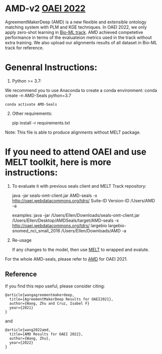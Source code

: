 # AMD-v2 [OAEI 2022](http://disi.unitn.it/~pavel/om2022/papers/oaei22_paper3.pdf)
AgreementMakerDeep (AMD) is a new flexible and extensible ontology matching system with PLM and KGE techniques. In OAEI 2022, we only apply zero-shot learning in [Bio-ML track](https://www.cs.ox.ac.uk/isg/projects/ConCur/oaei/index.html). AMD achieved competetive performance in terms of the evaluateion metrics used in the track without extra training. We also upload our alignments results of all dataset in Bio-ML track for reference.


# Genenral Instructions:

1. Python >= 3.7:

We recommend you to use Anaconda to create a conda environment:
	conda create -n AMD-Seals python=3.7

	conda activate AMD-Seals

2. Other requirements:

	pip install -r requirements.txt
  
Note: This file is able to produce alignments without MELT package.
  
# If you need to attend OAEI and use MELT toolkit, here is more instructions:

1. To evaluate it with previous seals client and MELT Track repository:
	
	java -jar seals-omt-client.jar AMD-seals -x http://oaei.webdatacommons.org/tdrs/ Suite-ID Version-ID /Users/AMD -a

	examples:
	java -jar /Users/Ellen/Downloads/seals-omt-client.jar /Users/Ellen/Desktop/AMDSeals/target/AMD-seals -x http://oaei.webdatacommons.org/tdrs/ largebio largebio-snomed_nci_small_2016 /Users/Ellen/Downloads/AMD -a

2. Re-usage

    If any changes to the model, then use [MELT](http://oaei.ontologymatching.org/2021/melt/index.html) to wrapped and evalute.

For the whole AMD-seals, please refer to [AMD](https://github.com/ellenzhuwang/AgreementMakerDeep) for OAEI 2021.

## Reference

   If you find this repo useful, please consider citing:
```
@article{wangagreementmakerdeep,
  title={AgreementMakerDeep Results for OAEI2021},
  author={Wang, Zhu and Cruz, Isabel F}
  year={2021}
}
```
and 
```
@article{wang2022amd,
  title={AMD Results for OAEI 2022},
  author={Wang, Zhu},
  year={2022}
}
```

